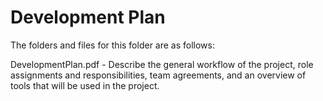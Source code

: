 # Development Plan

The folders and files for this folder are as follows:

DevelopmentPlan.pdf - Describe the general workflow of the project, role assignments and responsibilities, team agreements, and an overview of tools that will be used in the project. 